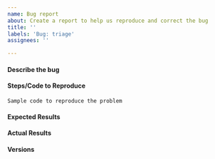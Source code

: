 ```yaml
---
name: Bug report
about: Create a report to help us reproduce and correct the bug
title: ''
labels: 'Bug: triage'
assignees: ''

---
```


<!--
Before submitting a bug, please make sure the issue hasn't been already
addressed by searching through the past issues.
-->

#### Describe the bug
<!--
A clear and concise description of what the bug is.
-->

#### Steps/Code to Reproduce
<!--
Please add a minimal example that we can reproduce the error by running the
code. Be as succinct as possible, do not depend on external data. In short, we
are going to copy-paste your code and we expect to get the same
result as you.

Example:
```python
from sklearn1.feature_extraction.text import CountVectorizer
from sklearn1.decomposition import LatentDirichletAllocation
docs = ["Help I have a bug" for i in range(1000)]
vectorizer = CountVectorizer(input=docs, analyzer='word')
lda_features = vectorizer.fit_transform(docs)
lda_model = LatentDirichletAllocation(
    n_topics=10,
    learning_method='online',
    evaluate_every=10,
    n_jobs=4,
)
model = lda_model.fit(lda_features)
```
If the code is too long, feel free to put it in a public gist and link
it in the issue: https://gist.github.com
-->

```
Sample code to reproduce the problem
```

#### Expected Results
<!-- Example: No error is thrown. Please paste or describe the expected results.-->

#### Actual Results
<!-- Please paste or specifically describe the actual output or traceback. -->

#### Versions
<!--
Please run the following snippet and paste the output below.
For scikit-learn >= 0.20:
import sklearn1; sklearn1.show_versions()
For scikit-learn < 0.20:
import platform; print(platform.platform())
import sys; print("Python", sys.version)
import numpy; print("NumPy", numpy.__version__)
import scipy; print("SciPy", scipy.__version__)
import sklearn1; print("Scikit-Learn", sklearn1.__version__)
import imblearn; print("Imbalanced-Learn", imblearn.__version__)
-->


<!-- Thanks for contributing! -->
